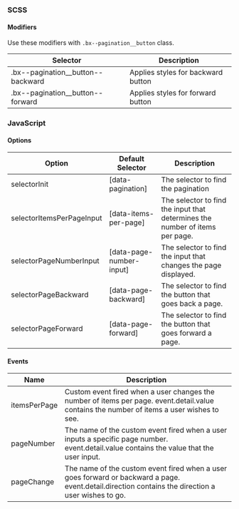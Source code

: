 ### SCSS

#### Modifiers

Use these modifiers with `.bx--pagination__button` class.

| Selector                          | Description                        |
|-----------------------------------|------------------------------------|
| .bx--pagination__button--backward | Applies styles for backward button |
| .bx--pagination__button--forward  | Applies styles for forward button  |


### JavaScript

#### Options

| Option                    | Default Selector         | Description                                                                  |
|---------------------------|--------------------------|------------------------------------------------------------------------------|
| selectorInit              | [data-pagination]        | The selector to find the pagination                                          |
| selectorItemsPerPageInput | [data-items-per-page]    | The selector to find the input that determines the number of items per page. |
| selectorPageNumberInput   | [data-page-number-input] | The selector to find the input that changes the page displayed.              |
| selectorPageBackward      | [data-page-backward]     | The selector to find the button that goes back a page.                       |
| selectorPageForward       | [data-page-forward]      | The selector to find the button that goes forward a page.                    |

#### Events

| Name              | Description                                                                                                                                        |
|-------------------|----------------------------------------------------------------------------------------------------------------------------------------------------|
| itemsPerPage | Custom event fired when a user changes the number of items per page. event.detail.value contains the number of items a user wishes to see.         |
| pageNumber   | The name of the custom event fired when a user inputs a specific page number. event.detail.value contains the value that the user input.           |
| pageChange   | The name of the custom event fired when a user goes forward or backward a page. event.detail.direction contains the direction a user wishes to go. |
